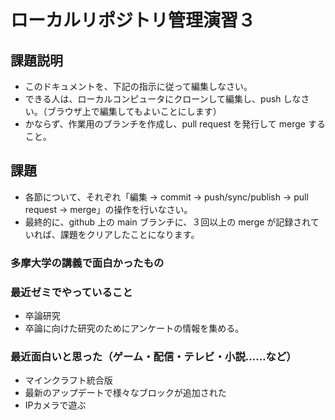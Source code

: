# ローカルリポジトリ管理演習３

## 課題説明
- このドキュメントを、下記の指示に従って編集しなさい。
- できる人は、ローカルコンピュータにクローンして編集し、push しなさい。（ブラウザ上で編集してもよいことにします）
- かならず、作業用のブランチを作成し、pull request を発行して merge すること。

## 課題
- 各節について、それぞれ「編集 → commit → push/sync/publish → pull request → merge」の操作を行いなさい。
- 最終的に、github 上の main ブランチに、３回以上の merge が記録されていれば、課題をクリアしたことになります。

### 多摩大学の講義で面白かったもの


### 最近ゼミでやっていること
- 卒論研究
- 卒論に向けた研究のためにアンケートの情報を集める。

### 最近面白いと思った（ゲーム・配信・テレビ・小説……など）
- マインクラフト統合版
- 最新のアップデートで様々なブロックが追加された
- IPカメラで遊ぶ
